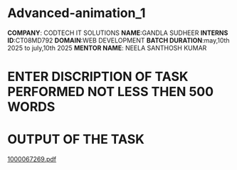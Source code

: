 # Advanced-animation_1
**COMPANY**: CODTECH IT SOLUTIONS 
**NAME**:GANDLA SUDHEER
**INTERNS ID**:CT08MD792
**DOMAIN**:WEB DEVELOPMENT
**BATCH DURATION**:may,10th 2025 to july,10th 2025
**MENTOR NAME**: NEELA SANTHOSH KUMAR
# ENTER DISCRIPTION OF TASK PERFORMED NOT LESS THEN 500 WORDS 
# OUTPUT OF THE TASK

[1000067269.pdf](https://github.com/user-attachments/files/20206770/1000067269.pdf)
